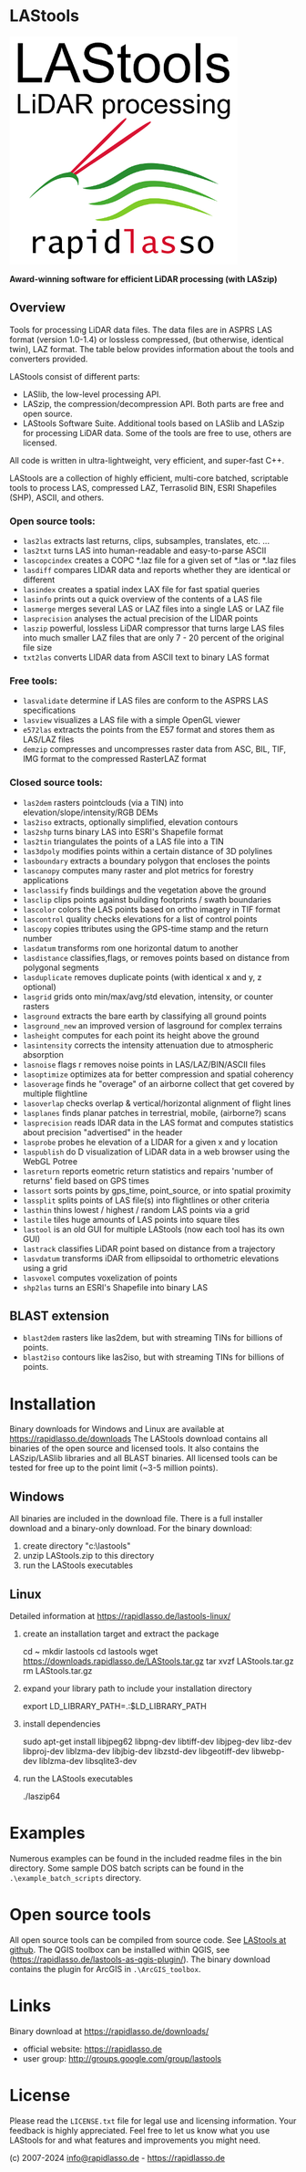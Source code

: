 # LAStools

<a href="https://rapidlasso.de" target="_blank"> ![](./res/rapidlasso_LAStools_logo.png) </a>

**Award-winning software for efficient LiDAR processing (with LASzip)**

## Overview

Tools for processing LiDAR data files.
The data files are in ASPRS LAS format (version 1.0-1.4) or lossless compressed, (but otherwise, identical twin), LAZ format.
The table below provides information about the tools and converters provided.

LAStools consist of different parts:
* LASlib, the low-level processing API.
* LASzip, the compression/decompression API.
Both parts are free and open source.
* LAStools Software Suite.
Additional tools based on LASlib and LASzip for processing LiDAR data.
Some of the tools are free to use, others are licensed.

All code is written in ultra-lightweight, very efficient, and super-fast C++.

LAStools are a collection of highly efficient, multi-core batched, scriptable tools to process LAS, compressed LAZ, Terrasolid BIN, ESRI Shapefiles (SHP), ASCII, and others.

### Open source tools:

* `las2las` extracts last returns, clips, subsamples, translates, etc. ...
* `las2txt` turns LAS into human-readable and easy-to-parse ASCII
* `lascopcindex` creates a COPC *.laz file for a given set of *.las or *.laz files
* `lasdiff` compares LIDAR data and reports whether they are identical or different
* `lasindex` creates a spatial index LAX file for fast spatial queries
* `lasinfo` prints out a quick overview of the contents of a LAS file
* `lasmerge` merges several LAS or LAZ files into a single LAS or LAZ file
* `lasprecision` analyses the actual precision of the LIDAR points
* `laszip` powerful, lossless LiDAR compressor that turns large LAS files into much smaller LAZ files that are only 7 - 20 percent of the original file size
* `txt2las` converts LIDAR data from ASCII text to binary LAS format

### Free tools:
* `lasvalidate` determine if LAS files are conform to the ASPRS LAS specifications
* `lasview` visualizes a LAS file with a simple OpenGL viewer
* `e572las` extracts the points from the E57 format and stores them as LAS/LAZ files
* `demzip` compresses and uncompresses raster data from ASC, BIL, TIF, IMG format to the compressed RasterLAZ format

### Closed source tools:

* `las2dem` rasters pointclouds (via a TIN) into elevation/slope/intensity/RGB DEMs
* `las2iso` extracts, optionally simplified, elevation contours
* `las2shp` turns binary LAS into ESRI's Shapefile format
* `las2tin` triangulates the points of a LAS file into a TIN
* `las3dpoly` modifies points within a certain distance of 3D polylines
* `lasboundary` extracts a boundary polygon that encloses the points
* `lascanopy` computes many raster and plot metrics for forestry applications
* `lasclassify` finds buildings and the vegetation above the ground
* `lasclip` clips points against building footprints / swath boundaries
* `lascolor` colors the LAS points based on ortho imagery in TIF format
* `lascontrol` quality checks elevations for a list of control points
* `lascopy` copies ttributes using the GPS-time stamp and the return number
* `lasdatum` transforms rom one horizontal datum to another
* `lasdistance` classifies,flags, or removes points based on distance from polygonal segments
* `lasduplicate` removes duplicate points (with identical x and y, z optional)
* `lasgrid` grids onto min/max/avg/std elevation, intensity, or counter rasters
* `lasground` extracts the bare earth by classifying all ground points
* `lasground_new` an improved version of lasground for complex terrains
* `lasheight` computes for each point its height above the ground
* `lasintensity` corrects the intensity attenuation due to atmospheric absorption
* `lasnoise` flags r removes noise points in LAS/LAZ/BIN/ASCII files
* `lasoptimize` optimizes ata for better compression and spatial coherency
* `lasoverage` finds he "overage" of an airborne collect that get covered by multiple flightline
* `lasoverlap` checks overlap & vertical/horizontal alignment of flight lines
* `lasplanes` finds planar patches in terrestrial, mobile, (airborne?) scans
* `lasprecision` reads IDAR data in the LAS format and computes statistics about precision "advertised" in the header
* `lasprobe` probes he elevation of a LIDAR for a given x and y location
* `laspublish` do D visualization of LiDAR data in a web browser using the WebGL Potree
* `lasreturn` reports eometric return statistics and repairs 'number of returns' field based on GPS times
* `lassort` sorts points by gps_time, point_source, or into spatial proximity
* `lassplit` splits points of LAS file(s) into flightlines or other criteria
* `lasthin` thins lowest / highest / random LAS points via a grid
* `lastile` tiles huge amounts of LAS points into square tiles
* `lastool` is an old GUI for multiple LAStools (now each tool has its own GUI)
* `lastrack` classifies LiDAR point based on distance from a trajectory
* `lasvdatum` transforms iDAR from ellipsoidal to orthometric elevations using a grid
* `lasvoxel` computes voxelization of points
* `shp2las` turns an ESRI's Shapefile into binary LAS

## BLAST extension

* `blast2dem` rasters like las2dem, but with streaming TINs for billions of points.
* `blast2iso` contours like las2iso, but with streaming TINs for billions of points.


# Installation

Binary downloads for Windows and Linux are available at 
  https://rapidlasso.de/downloads
The LAStools download contains all binaries of the open source and licensed tools.
It also contains the LASzip/LASlib libraries and all BLAST binaries.
All licensed tools can be tested for free up to the point limit (~3-5 million points).

## Windows

All binaries are included in the download file.
There is a full installer download and a binary-only download.
For the binary download:
1. create directory "c:\lastools"
2. unzip LAStools.zip to this directory
3. run the LAStools executables

## Linux

Detailed information at https://rapidlasso.de/lastools-linux/

1. create an installation target and extract the package

    cd ~
    mkdir lastools
    cd lastools
    wget https://downloads.rapidlasso.de/LAStools.tar.gz
    tar xvzf LAStools.tar.gz
    rm LAStools.tar.gz
    
2. expand your library path to include your installation directory

    export LD_LIBRARY_PATH=.:$LD_LIBRARY_PATH

3. install dependencies

    sudo apt-get install libjpeg62 libpng-dev libtiff-dev libjpeg-dev libz-dev libproj-dev liblzma-dev libjbig-dev libzstd-dev libgeotiff-dev libwebp-dev liblzma-dev libsqlite3-dev

4. run the LAStools executables

    ./laszip64


# Examples

Numerous examples can be found in the included readme files in the bin directory.
Some sample DOS batch scripts can be found in the `.\example_batch_scripts` directory.


# Open source tools

All open source tools can be compiled from source code.
See <a href="https://github.com/LAStools/LAStools">LAStools at github</a>.
The QGIS toolbox can be installed within QGIS, see (https://rapidlasso.de/lastools-as-qgis-plugin/).
The binary download contains the plugin for ArcGIS in `.\ArcGIS_toolbox`.


# Links

Binary download at
https://rapidlasso.de/downloads/

* official website:  https://rapidlasso.de
* user group:     http://groups.google.com/group/lastools


# License

Please read the `LICENSE.txt` file for legal use and licensing information.
Your feedback is highly appreciated. Feel free to let us know what you use LAStools for and what features and improvements you might need.

(c) 2007-2024 info@rapidlasso.de - https://rapidlasso.de
